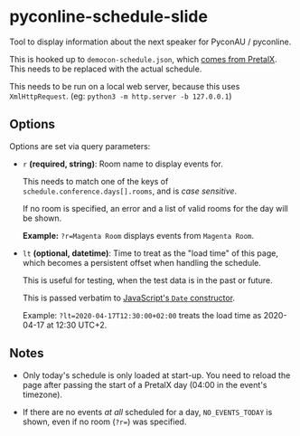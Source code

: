 # pyconline-schedule-slide

Tool to display information about the next speaker for PyconAU / pyconline.

This is hooked up to `democon-schedule.json`, which [comes from PretalX][pretalx-schedule].  This needs to be replaced with the actual schedule.

This needs to be run on a local web server, because this uses `XmlHttpRequest`. (eg: `python3 -m http.server -b 127.0.0.1`)

## Options

Options are set via query parameters:

* `r` **(required, string)**: Room name to display events for.

  This needs to match one of the keys of `schedule.conference.days[].rooms`, and is _case sensitive_.

  If no room is specified, an error and a list of valid rooms for the day will be shown.

  **Example:** `?r=Magenta Room` displays events from `Magenta Room`.

* `lt` **(optional, datetime)**: Time to treat as the "load time" of this page, which becomes a persistent offset when handling the schedule.

  This is useful for testing, when the test data is in the past or future.

  This is passed verbatim to [JavaScript's `Date` constructor][date].

  Example: `?lt=2020-04-17T12:30:00+02:00` treats the load time as 2020-04-17 at 12:30 UTC+2.

## Notes

* Only today's schedule is only loaded at start-up. You need to reload the page after passing the start of a PretalX day (04:00 in the event's timezone).

* If there are no events _at all_ scheduled for a day, `NO_EVENTS_TODAY` is shown, even if no room (`?r=`) was specified.

[date]: https://developer.mozilla.org/en-US/docs/Web/JavaScript/Reference/Global_Objects/Date/Date
[pretalx-schedule]: https://pretalx.com/democon/schedule/export/schedule.json
